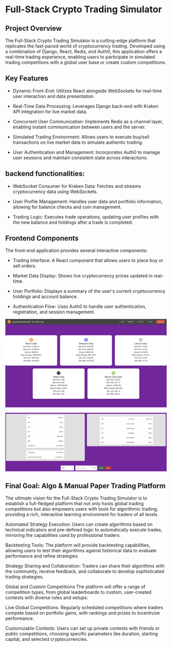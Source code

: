 # Full-Stack Crypto Trading Simulator

## Project Overview

The Full-Stack Crypto Trading Simulator is a cutting-edge platform that replicates the fast-paced world of cryptocurrency trading. Developed using a combination of Django, React, Redis, and Auth0, this application offers a real-time trading experience, enabling users to participate in simulated trading competitions with a global user base or create custom competitions.

## Key Features

* Dynamic Front-End: Utilizes React alongside WebSockets for real-time user interaction and data presentation.

* Real-Time Data Processing: Leverages Django back-end with Kraken API integration for live market data.

* Concurrent User Communication: Implements Redis as a channel layer, enabling instant communication between users and the server.

* Simulated Trading Environment: Allows users to execute buy/sell transactions on live market data to simulate authentic trading.

* User Authentication and Management: Incorporates Auth0 to manage user sessions and maintain consistent state across interactions.


## backend functionalities:

* WebSocket Consumer for Kraken Data: Fetches and streams cryptocurrency data using WebSockets.

* User Profile Management: Handles user data and portfolio information, allowing for balance checks and coin management.

* Trading Logic: Executes trade operations, updating user profiles with the new balance and holdings after a trade is completed.

## Frontend Components
The front-end application provides several interactive components:

* Trading Interface: A React component that allows users to place buy or sell orders.

* Market Data Display: Shows live cryptocurrency prices updated in real-time.

* User Portfolio: Displays a summary of the user's current cryptocurrency holdings and account balance.

* Authentication Flow: Uses Auth0 to handle user authentication, registration, and session management.

![Market Data Interface](images/coin_data.png "Market Data Inferface")

![Trading Interface](images/trade.png "Trading Inferface")


## Final Goal: Algo & Manual Paper Trading Platform

The ultimate vision for the Full-Stack Crypto Trading Simulator is to establish a full-fledged platform that not only hosts global trading competitions but also empowers users with tools for algorithmic trading, providing a rich, interactive learning environment for traders of all levels.

Automated Strategy Execution: Users can create algorithms based on technical indicators and pre-defined logic to automatically execute trades, mirroring the capabilities used by professional traders.

Backtesting Tools: The platform will provide backtesting capabilities, allowing users to test their algorithms against historical data to evaluate performance and refine strategies.

Strategy Sharing and Collaboration: Traders can share their algorithms with the community, receive feedback, and collaborate to develop sophisticated trading strategies.

Global and Custom Competitions
The platform will offer a range of competition types, from global leaderboards to custom, user-created contests with diverse rules and setups:

Live Global Competitions: Regularly scheduled competitions where traders compete based on portfolio gains, with rankings and prizes to incentivize performance.

Customizable Contests: Users can set up private contests with friends or public competitions, choosing specific parameters like duration, starting capital, and selected cryptocurrencies.